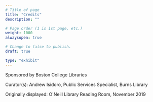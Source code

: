 ```yaml
---
# Title of page
title: "Credits"
description: ""

# Page order (1 is 1st page, etc.)
weight: 1000
alwaysopen: true

# Change to false to publish.
draft: true

type: "exhibit"
---
```


Sponsored by Boston College Libraries

Curator(s): Andrew Isidoro, Public Services Specialist, Burns Library

Originally displayed: O'Neill Library Reading Room, November 2019